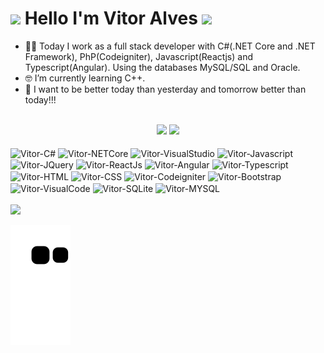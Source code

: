 <h1>
<img src="https://media.giphy.com/media/hvRJCLFzcasrR4ia7z/giphy.gif" width="28">
Hello I'm Vitor Alves <img src="https://media.giphy.com/media/12oufCB0MyZ1Go/giphy.gif" width="50">
</h1>

- 👨‍💻 Today I work as a full stack developer with C#(.NET Core and .NET Framework), PhP(Codeigniter), Javascript(Reactjs) and Typescript(Angular). Using the databases MySQL/SQL and Oracle.
- 🤓 I’m currently learning C++.
- 🧬 I want to be better today than yesterday and tomorrow better than today!!!

</br>

<div align=center>
  <img height="150em" src="https://github-readme-stats-gray-rho.vercel.app/api?username=VitorEAFarias&&show_icons=true&theme=dark&include_all_commits=true&count_private=true"/>
  
  <img height="150em" src="https://github-readme-stats-gray-rho.vercel.app/api/top-langs/?username=VitorEAFarias&theme=dark&layout=compact&langs_count=6"/>
</div>

<div style="display: inline_block"><br>
  <img align="center" alt="Vitor-C#" height="40" width="50" src="https://cdn.jsdelivr.net/gh/devicons/devicon/icons/csharp/csharp-original.svg">
  <img align="center" alt="Vitor-NETCore" height="40" width="50" src="https://cdn.jsdelivr.net/gh/devicons/devicon/icons/dotnetcore/dotnetcore-original.svg">
  <img align="center" alt="Vitor-VisualStudio" height="40" width="50" src="https://cdn.jsdelivr.net/gh/devicons/devicon/icons/visualstudio/visualstudio-plain.svg">
  <img align="center" alt="Vitor-Javascript" height="40" width="50" src="https://cdn.jsdelivr.net/gh/devicons/devicon/icons/javascript/javascript-original.svg">
  <img align="center" alt="Vitor-JQuery" height="40" width="50" src="https://cdn.jsdelivr.net/gh/devicons/devicon/icons/jquery/jquery-original.svg">
  <img align="center" alt="Vitor-ReactJs" height="40" width="50" src="https://cdn.jsdelivr.net/gh/devicons/devicon/icons/react/react-original.svg">
  <img align="center" alt="Vitor-Angular" height="40" width="50" src="https://cdn.jsdelivr.net/gh/devicons/devicon/icons/angularjs/angularjs-original.svg">
  <img align="center" alt="Vitor-Typescript" height="40" width="50" src="https://cdn.jsdelivr.net/gh/devicons/devicon/icons/typescript/typescript-original.svg">
  <img align="center" alt="Vitor-HTML" height="40" width="50" src="https://cdn.jsdelivr.net/gh/devicons/devicon/icons/html5/html5-original.svg">
  <img align="center" alt="Vitor-CSS" height="40" width="50" src="https://cdn.jsdelivr.net/gh/devicons/devicon/icons/css3/css3-original.svg">
  <img align="center" alt="Vitor-Codeigniter" height="40" width="50" src="https://cdn.jsdelivr.net/gh/devicons/devicon/icons/codeigniter/codeigniter-plain.svg">
  <img align="center" alt="Vitor-Bootstrap" height="40" width="50" src="https://cdn.jsdelivr.net/gh/devicons/devicon/icons/bootstrap/bootstrap-original.svg">
  <img align="center" alt="Vitor-VisualCode" height="40" width="50" src="https://cdn.jsdelivr.net/gh/devicons/devicon/icons/vscode/vscode-original.svg">
  <img align="center" alt="Vitor-SQLite" height="40" width="50" src="https://cdn.jsdelivr.net/gh/devicons/devicon/icons/sqlite/sqlite-original.svg">
  <img align="center" alt="Vitor-MYSQL" height="40" width="50" src="https://cdn.jsdelivr.net/gh/devicons/devicon/icons/mysql/mysql-original.svg">
</div>
<br>
<div>
  <a href="https://www.linkedin.com/in/VitorEAFarias" target="_blank"><img src="https://img.shields.io/badge/-LinkedIn-%230077B5?style=for-the-badge&logo=linkedin&logoColor=white" target="_blank"></a> 

   ![Snake animation](https://github.com/VitorEAFarias/VitorEAFarias/blob/output/github-contribution-grid-snake.svg)
  
</div>
